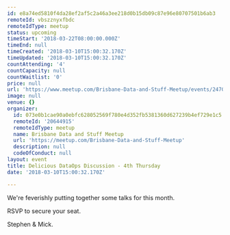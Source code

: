 ```yaml
---
id: e8a74ed5810f4da28ef2af5c2a46a3ee218d0b15db09c87e96e80707501b6ab3
remoteId: vbszznyxfbdc
remoteIdType: meetup
status: upcoming
timeStart: '2018-03-22T08:00:00.000Z'
timeEnd: null
timeCreated: '2018-03-10T15:00:32.170Z'
timeUpdated: '2018-03-10T15:00:32.170Z'
countAttending: '4'
countCapacity: null
countWaitlist: '0'
price: null
url: 'https://www.meetup.com/Brisbane-Data-and-Stuff-Meetup/events/247049655/'
image: null
venue: {}
organizer:
  id: 073e0b1cae90a0ebfc628052569f780e4d352fb5381360d627239b4ef729e1c5
  remoteId: '20644915'
  remoteIdType: meetup
  name: Brisbane Data and Stuff Meetup
  url: 'https://meetup.com/Brisbane-Data-and-Stuff-Meetup'
  description: null
  codeOfConduct: null
layout: event
title: Delicious DataOps Discussion - 4th Thursday
date: '2018-03-10T15:00:32.170Z'

---
```

<p>We're feverishly putting together some talks for this month.</p> <p>RSVP to secure your seat.</p> <p>Stephen &amp; Mick.</p>
